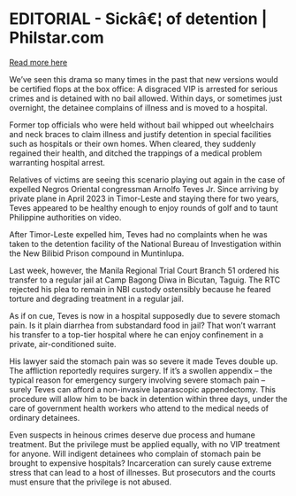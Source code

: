 # EDITORIAL - Sickâ€¦ of detention | Philstar.com

[Read more here](https://www.philstar.com/opinion/2025/06/18/2451361/editorial-sick-detention)

We’ve seen this drama so many times in the past that new versions would be certified flops at the box office: A disgraced VIP is arrested for serious crimes and is detained with no bail allowed. Within days, or sometimes just overnight, the detainee complains of illness and is moved to a hospital.

Former top officials who were held without bail whipped out wheelchairs and neck braces to claim illness and justify detention in special facilities such as hospitals or their own homes. When cleared, they suddenly regained their health, and ditched the trappings of a medical problem warranting hospital arrest.

Relatives of victims are seeing this scenario playing out again in the case of expelled Negros Oriental congressman Arnolfo Teves Jr. Since arriving by private plane in April 2023 in Timor-Leste and staying there for two years, Teves appeared to be healthy enough to enjoy rounds of golf and to taunt Philippine authorities on video.

After Timor-Leste expelled him, Teves had no complaints when he was taken to the detention facility of the National Bureau of Investigation within the New Bilibid Prison compound in Muntinlupa.

Last week, however, the Manila Regional Trial Court Branch 51 ordered his transfer to a regular jail at Camp Bagong Diwa in Bicutan, Taguig. The RTC rejected his plea to remain in NBI custody ostensibly because he feared torture and degrading treatment in a regular jail.

As if on cue, Teves is now in a hospital supposedly due to severe stomach pain. Is it plain diarrhea from substandard food in jail? That won’t warrant his transfer to a top-tier hospital where he can enjoy confinement in a private, air-conditioned suite.

His lawyer said the stomach pain was so severe it made Teves double up. The affliction reportedly requires surgery. If it’s a swollen appendix – the typical reason for emergency surgery involving severe stomach pain – surely Teves can afford a non-invasive laparascopic appendectomy. This procedure will allow him to be back in detention within three days, under the care of government health workers who attend to the medical needs of ordinary detainees.

Even suspects in heinous crimes deserve due process and humane treatment. But the privilege must be applied equally, with no VIP treatment for anyone. Will indigent detainees who complain of stomach pain be brought to expensive hospitals? Incarceration can surely cause extreme stress that can lead to a host of illnesses. But prosecutors and the courts must ensure that the privilege is not abused.